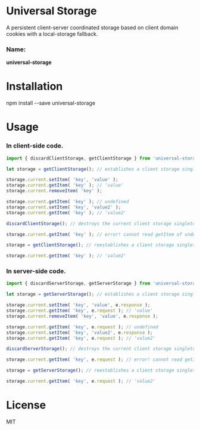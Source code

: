 # Universal Storage
A persistent client-server coordinated storage based on client domain cookies with a local-storage fallback.

### Name:
<strong>universal-storage</strong>

# Installation
npm install --save universal-storage

# Usage

### In client-side code.

```jsx
import { discardClientStorage, getClientStorage } from 'universal-storage';

let storage = getClientStorage(); // establishes a client storage singleton

storage.current.setItem( 'key', 'value' );
storage.current.getItem( 'key' ); // 'value'
storage.current.removeItem( 'key' );

storage.current.getItem( 'key' ); // undefined
storage.current.setItem( 'key', 'value2' );
storage.current.getItem( 'key' ); // 'value2'

discardClientStorage(); // destroys the current client storage singleton

storage.current.getItem( 'key' ); // error! cannot read getItem of undefined; reading 'storage.current'

storage = getClientStorage(); // reestablishes a client storage singleton

storage.current.getItem( 'key' ); // 'value2' 
```

### In server-side code.

```jsx
import { discardServerStorage, getServerStorage } from 'universal-storage';

let storage = getServerStorage(); // establishes a client storage singleton

storage.current.setItem( 'key', 'value', e.response );
storage.current.getItem( 'key', e.request ); // 'value'
storage.current.removeItem( 'key', 'value', e.response );

storage.current.getItem( 'key', e.request ); // undefined
storage.current.setItem( 'key', 'value2', e.response );
storage.current.getItem( 'key', e.request ); // 'value2'

discardServerStorage(); // destroys the current client storage singleton

storage.current.getItem( 'key', e.request ); // error! cannot read getItem of undefined; reading 'storage.current'

storage = getServerStorage(); // reestablishes a client storage singleton

storage.current.getItem( 'key', e.request ); // 'value2' 
```

# License
MIT

